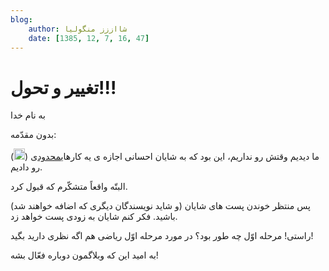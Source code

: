```yaml
---
blog:
    author: شااززز منگولیا
    date: [1385, 12, 7, 16, 47]
---
```

# تغییر و تحول!!!

<div class="cnt">
به نام خدا<p></p>
<p>بدون مقدّمه:</p>
<p>ما دیدیم وقتش رو نداریم، این بود که به شایان احسانی اجازه ی یه کارهای<u>محدود</u>ی (<img height="18" src="http://blogfa.com/images/smileys/17.gif" width="18"/>) رو دادیم.</p>
<p>البتّه واقعاً متشکّرم که قبول کرد.</p>
<p>پس منتظر خوندن پست های شایان (و شاید نویسندگان دیگری که اضافه خواهند شد) باشید. فکر کنم شایان به زودی پست خواهد زد.</p>
<p>راستی! مرحله اوّل چه طور بود؟ در مورد مرحله اوّل ریاضی هم اگه نظری دارید بگید!</p>
<p>به امید این که وبلاگمون دوباره فعّال بشه!</p>
</div>
